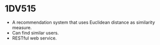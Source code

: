 # 1DV515
* A recommendation system that uses Euclidean distance as similarity measure.
* Can find similar users.
* RESTful web service.
